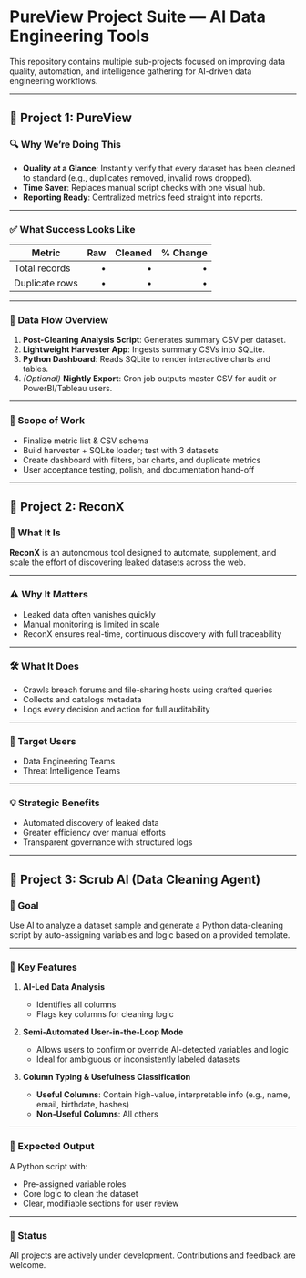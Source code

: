 # PureView Project Suite — AI Data Engineering Tools

This repository contains multiple sub-projects focused on improving data quality, automation, and intelligence gathering for AI-driven data engineering workflows.

---

## 📌 Project 1: PureView

### 🔍 Why We’re Doing This

- **Quality at a Glance**: Instantly verify that every dataset has been cleaned to standard (e.g., duplicates removed, invalid rows dropped).
- **Time Saver**: Replaces manual script checks with one visual hub.
- **Reporting Ready**: Centralized metrics feed straight into reports.

---

### ✅ What Success Looks Like

| **Metric**        | **Raw** | **Cleaned** | **% Change** |
|-------------------|--------:|------------:|-------------:|
| Total records     |    •     |      •       |       •       |
| Duplicate rows    |    •     |      •       |       •       |

---

### 🔄 Data Flow Overview

1. **Post-Cleaning Analysis Script**: Generates summary CSV per dataset.
2. **Lightweight Harvester App**: Ingests summary CSVs into SQLite.
3. **Python Dashboard**: Reads SQLite to render interactive charts and tables.
4. *(Optional)* **Nightly Export**: Cron job outputs master CSV for audit or PowerBI/Tableau users.

---

### 🧱 Scope of Work

- Finalize metric list & CSV schema
- Build harvester + SQLite loader; test with 3 datasets
- Create dashboard with filters, bar charts, and duplicate metrics
- User acceptance testing, polish, and documentation hand-off

---

## 🔎 Project 2: ReconX

### 🧠 What It Is

**ReconX** is an autonomous tool designed to automate, supplement, and scale the effort of discovering leaked datasets across the web.

---

### ⚠️ Why It Matters

- Leaked data often vanishes quickly
- Manual monitoring is limited in scale
- ReconX ensures real-time, continuous discovery with full traceability

---

### 🛠️ What It Does

- Crawls breach forums and file-sharing hosts using crafted queries
- Collects and catalogs metadata
- Logs every decision and action for full auditability

---

### 🎯 Target Users

- Data Engineering Teams
- Threat Intelligence Teams

---

### 💡 Strategic Benefits

- Automated discovery of leaked data
- Greater efficiency over manual efforts
- Transparent governance with structured logs

---

## 🧽 Project 3: Scrub AI (Data Cleaning Agent)

### 🎯 Goal

Use AI to analyze a dataset sample and generate a Python data-cleaning script by auto-assigning variables and logic based on a provided template.

---

### 🧩 Key Features

1. **AI-Led Data Analysis**  
   - Identifies all columns
   - Flags key columns for cleaning logic

2. **Semi-Automated User-in-the-Loop Mode**  
   - Allows users to confirm or override AI-detected variables and logic  
   - Ideal for ambiguous or inconsistently labeled datasets

3. **Column Typing & Usefulness Classification**  
   - **Useful Columns**: Contain high-value, interpretable info (e.g., name, email, birthdate, hashes)  
   - **Non-Useful Columns**: All others

---

### 🧾 Expected Output

A Python script with:
- Pre-assigned variable roles
- Core logic to clean the dataset
- Clear, modifiable sections for user review

---

### 📁 Status

All projects are actively under development. Contributions and feedback are welcome.

